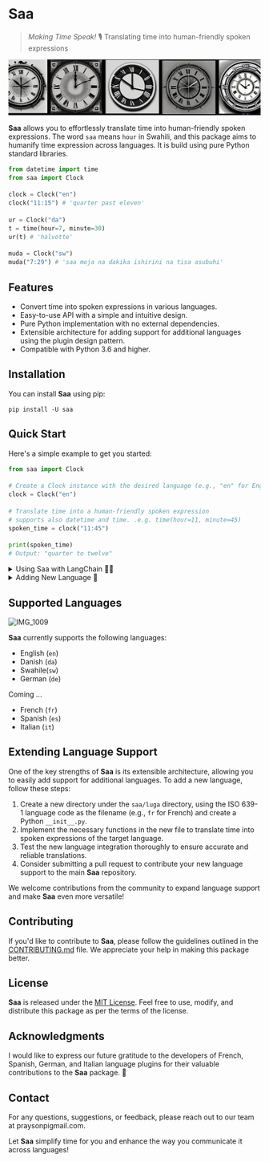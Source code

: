 # Saa
> _Making Time Speak!_ 🎙️
Translating time into human-friendly spoken expressions

![Saa OpenJourny](watch.png)

**Saa** allows you to effortlessly translate time into human-friendly spoken expressions. The word `saa` means `hour` in Swahili, and this package aims to humanify time expression across languages. It is build using pure Python standard libraries.

```python
from datetime import time
from saa import Clock

clock = Clock("en")
clock("11:15") # 'quarter past eleven'

ur = Clock("da")
t = time(hour=7, minute=30)
ur(t) # 'halvotte'

muda = Clock("sw")
muda("7:29") # 'saa moja na dakika ishirini na tisa asubuhi'
```

## Features

- Convert time into spoken expressions in various languages.
- Easy-to-use API with a simple and intuitive design.
- Pure Python implementation with no external dependencies.
- Extensible architecture for adding support for additional languages using the plugin design pattern.
- Compatible with Python 3.6 and higher.

## Installation

You can install **Saa** using pip:

```shell
pip install -U saa
```

## Quick Start

Here's a simple example to get you started:

```python
from saa import Clock

# Create a Clock instance with the desired language (e.g., "en" for English)
clock = Clock("en")

# Translate time into a human-friendly spoken expression
# supports also datetime and time. .e.g. time(hour=11, minute=45)
spoken_time = clock("11:45")

print(spoken_time)
# Output: "quarter to twelve"
```

<details>
  <summary>Using Saa with LangChain 🦜🔗</summary>

```python
from datetime import datetime
from langchain.agents import initialize_agent, Tool
from langchain.agents import AgentType
from langchain.llms import OpenAI
from langchain import SerpAPIWrapper
from saa import Clock

search = SerpAPIWrapper()
clock = Clock("en")

tools = [
    Tool(
        name="Search",
        func=search.run,
        description="useful for when you need to answer questions about current events",
    ),
    Tool(
        name="Saa",
        func=lambda x:  f"It is {clock(datetime.now())}",
        description=("A Current Timer teller. Use this more s about what is current "
                     "time, like 'what time is it?' or 'what is the current clock?'"),
        return_direct=False,
    ),
]

agent = initialize_agent(
    tools,
    OpenAI(temperature=0),
    agent=AgentType.ZERO_SHOT_REACT_DESCRIPTION,
    verbose=True,
)

if __name__ == "__main__":

    user_input = input("Human: ") 
    print(agent.run(user_input))
  ```
Example: 
Prompt: `How many minutes are left before it is a quarter past twelve? Think step by step` 

![image](https://github.com/Proteusiq/saa/assets/14926709/5244c159-5fc3-4ac6-a9fa-829f9cf6ece6)

</details>

<details>
  <summary>Adding New Language 💾</summary>

Using `Kiswahili` as an example of how to add a new language
 1. Create a folder under `saa/luga` directory, using the ISO 639-1 language code, with dunder init python file.
 ```bash
 mkdir saa/luga/sw && touch saa/luga/sw/__init__.py
 ```

 2. Contents of  `__init__.py` must have the following pattern
 ```python
from dataclasses import dataclass
from saa.core.language import Luga


@dataclass(init=False, eq=False, repr=False, frozen=False)
class LanguageName(Luga):
    ...

class Language(LanguageName):
    pass
 ```

So for `Swahili` the skeleton of `saa/luga/sw/__init__.py` would be:

```python
...

@dataclass(init=False, eq=False, repr=False, frozen=False)
class Swahili(Luga):
    ...

class Language(Swahili):
    pass
...
```

Since we are implementing `Luga`, our tasks now are to implement both the properties (`time`, `number_connector`, `connect_format`) and static methods (`time_logic`, `post_logic`).

In Swahili `class`, time is expressed in terms of hour first and then minutes. time_indicator is a placeholder for whatever changing logic, e.g. minute or minutes. For Swahili the logic is what part of the day it is, morning, noon, evenning or night.

```python
time = {
    "past": "saa {hour} na dakika {minute} time_indicator",
    "to": "saa {hour} kasoro dakika {minute} time_indicator",
    0: "saa {hour} time_indicator",
    15: "saa {hour} na robo time_indicator",
    45: "saa {hour} kasorobo time_indicator",
    30: "saa {hour} na nusu time_indicator",
}
```

The numbers connector is Swahili is `na`, and the connection format is "{tens_digits @ index 0} {[number_connector] @ index 1} {ones_digits @ index 2}"

```python
number_connector = "na"
connect_format = "{0} {1} {2}"
```

Given the implementations of Numbers converter, will include 11-19 even though we could deduced them as 20-50s. The numbers are as following:
```python
numbers = {
    0: "sifuri",
    1: "moja",
    2: "mbili",
    3: "tatu",
    4: "nne",
    5: "tano",
    6: "sita",
    7: "saba",
    8: "nane",
    9: "tisa",
    10: "kumi",
    11: "kumi na moja",
    12: "kumi na mbili",
    13: "kumi na tatu",
    14: "kumi na nne",
    15: "kumi na tano",
    16: "kumi na sita",
    17: "kumi na saba",
    18: "kumi na nane",
    19: "kumi na tisa",
    20: "ishirini",
    30: "thelathini",
    40: "arobaini",
    50: "hamsini",
}
```

The major task is on time logic. In Swahili, 7 AM is the first hour in the morning (asubuhi), while 7 PM is the first hour in the evenning (jioni). 6 AM is the 12th hour in the morning ( asubuhi), while 6 PM is the 12th hour in the evenning(jioni).

```
"""
 0 - 11 asubuhi 
 12 - 15 mchana 
 16 - 19 jioni
 20 - 23 usiku 
"""

day_divisions = {
        0: "asubuhi",
        1: "asubuhi",
        2: "asubuhi",
        3: "asubuhi",
        4: "asubuhi",
        5: "asubuhi",
        6: "asubuhi",
        7: "asubuhi",
        8: "asubuhi",
        9: "asubuhi",
        10: "asubuhi",
        11: "asubuhi",
        12: "mchana",
        13: "mchana",
        14: "mchana",
        15: "mchana",
        16: "jioni",
        17: "jioni",
        18: "jioni",
        19: "jioni",
        20: "usiku",
        21: "usiku",
        22: "usiku",
        23: "usiku",
    }

    @staticmethod
    def post_logic(text: str) -> str:
        return text
```

Time to write tests ...

</details>


## Supported Languages
![IMG_1009](https://github.com/Proteusiq/saa/assets/14926709/8562ac6e-eef6-4912-bfe8-b74141010f23)

**Saa** currently supports the following languages:

- English (`en`)
- Danish (`da`)
- Swahile(`sw`)
- German (`de`)

Coming ...
- French (`fr`)
- Spanish (`es`)
- Italian (`it`)

## Extending Language Support

One of the key strengths of **Saa** is its extensible architecture, allowing you to easily add support for additional languages. To add a new language, follow these steps:

1. Create a new directory under the `saa/luga` directory, using the ISO 639-1 language code as the filename (e.g., `fr` for French) and create a Python `__init__.py`.
2. Implement the necessary functions in the new file to translate time into spoken expressions of the target language.
3. Test the new language integration thoroughly to ensure accurate and reliable translations.
4. Consider submitting a pull request to contribute your new language support to the main **Saa** repository.

We welcome contributions from the community to expand language support and make **Saa** even more versatile!

## Contributing

If you'd like to contribute to **Saa**, please follow the guidelines outlined in the [CONTRIBUTING.md](https://github.com/your-username/saa/blob/main/CONTRIBUTING.md) file. We appreciate your help in making this package better.

## License

**Saa** is released under the [MIT License](https://github.com/your-username/saa/blob/main/LICENSE). Feel free to use, modify, and distribute this package as per the terms of the license.

## Acknowledgments

I would like to express our future gratitude to the developers of French, Spanish, German, and Italian language plugins for their valuable contributions to the **Saa** package. 🤣

## Contact

For any questions, suggestions, or feedback, please reach out to our team at praysonpi<at>gmail.com.

Let **Saa** simplify time for you and enhance the way you communicate it across languages!
